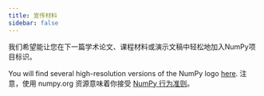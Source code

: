 ```yaml
---
title: 宣传材料
sidebar: false
---
```


我们希望能让您在下一篇学术论文、课程材料或演示文稿中轻松地加入NumPy项目标识。

You will find several high-resolution versions of the NumPy logo [here](https://github.com/numpy/numpy/tree/main/branding/logo). 注意，使用 numpy.org 资源意味着你接受 [NumPy 行为准则](/code-of-conduct)。
